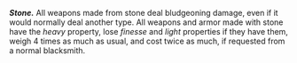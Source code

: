 ***Stone.*** All weapons made from stone deal bludgeoning damage, even if it would normally deal another type. All weapons and armor made with stone have the *heavy* property, lose *finesse* and *light* properties if they have them, weigh 4 times as much as usual, and cost twice as much, if requested from a normal blacksmith.
